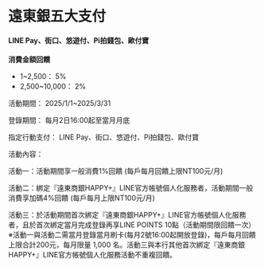 # 遠東銀五大支付
#### LINE Pay、街口、悠遊付、Pi拍錢包、歐付寶
**消費金額回饋**
- 1~2,500： 5%
- 2,500~10,000： 2%

活動期間： 2025/1/1~2025/3/31

登錄期間： 每月2日16:00起至當月月底

指定行動支付： LINE Pay、街口、悠遊付、Pi拍錢包、歐付寶

活動內容：

活動一：活動期間享一般消費1%回饋 (每戶每月回饋上限NT100元/月)

活動二：綁定『遠東商銀HAPPY+』LINE官方帳號個人化服務者，活動期間一般消費享加碼4%回饋 (每戶每月上限NT100元/月)

活動三：於活動期間首次綁定『遠東商銀HAPPY+』LINE官方帳號個人化服務者，且於首次綁定當月完成登錄再享LINE POINTS 10點（活動期間限回饋一次） ※活動一與活動二需當月登錄當月刷卡(每月2號16:00起開放登錄)，每戶每月回饋上限合計200元，每月限量 1,000 名。活動三與本行其他首次綁定『遠東商銀HAPPY+』LINE官方帳號個人化服務活動不重複回饋。